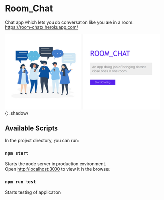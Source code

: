 # Room_Chat
Chat app which lets you do conversation like you are in a room.
https://room-chatx.herokuapp.com/

![](./public/img/chat.PNG){: .shadow}

## Available Scripts

In the project directory, you can run:

### `npm start`

Starts the node server in production environment.<br>
Open [http://localhost:3000](http://localhost:3000) to view it in the browser.

### `npm run test`

Starts testing of application

